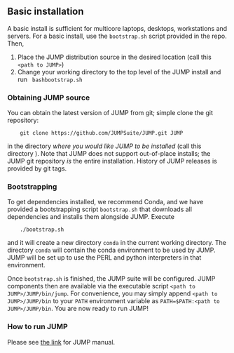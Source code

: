 ## Basic installation
A basic install is sufficient for multicore laptops, desktops,
workstations and servers.  For a basic install, use the `bootstrap.sh`
script provided in the repo.  Then, 

1. Place the JUMP distribution source in the desired location (call
this `<path to JUMP>`)
1. Change your working directory to the top level of the JUMP install
and run ` bashbootstrap.sh`

### Obtaining JUMP source
You can obtain the latest version of JUMP from git; simple clone the
git repository:

```
    git clone https://github.com/JUMPSuite/JUMP.git JUMP
```

in the directory _where you would like JUMP to be installed_ (call this directory <path to JUMP>).  Note
that JUMP does not support out-of-place installs; the JUMP git
repository _is_ the entire installation.  History of JUMP releases is
provided by git tags.

### Bootstrapping
To get dependencies installed, we recommend Conda, and we have
provided a bootstrapping script `bootstrap.sh` that downloads all
dependencies and installs them alongside JUMP.  Execute

```
    ./bootstrap.sh
```

and it will create a new directory `conda` in the current working
directory.  The directory `conda` will contain the conda
environment to be used by JUMP.  JUMP will be set up to use the PERL
and python interpreters in that environment.

Once `bootstrap.sh` is finished, the JUMP suite will be configured.  JUMP
components then are available via the executable script `<path to
JUMP>/JUMP/bin/jump`.  For convenience, you may simply append `<path to
JUMP>/JUMP/bin` to your `PATH` environment variable as `PATH=$PATH:<path to
JUMP>/JUMP/bin`.  You are now ready to run JUMP!

### How to run JUMP
Please see [the link](manual.md) for JUMP manual.
